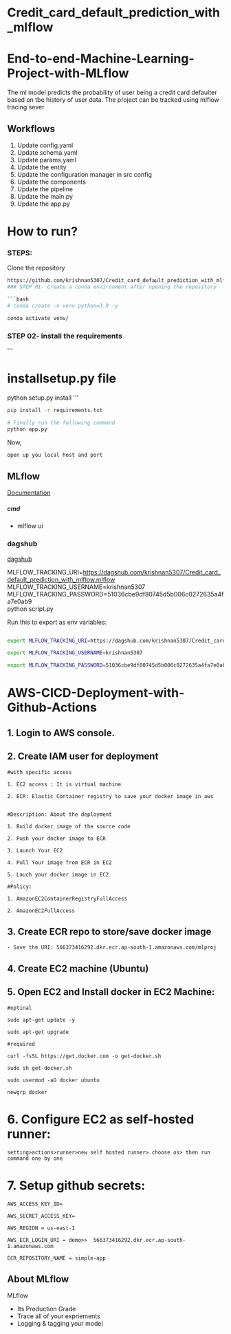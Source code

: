 # Credit_card_default_prediction_with_mlflow


# End-to-end-Machine-Learning-Project-with-MLflow

The ml model predicts the probability of user being a credit card defaulter based on tbe history of user data. The project can be tracked using mlflow tracing sever 


## Workflows

1. Update config.yaml
2. Update schema.yaml
3. Update params.yaml
4. Update the entity
5. Update the configuration manager in src config
6. Update the components
7. Update the pipeline 
8. Update the main.py
9. Update the app.py



# How to run?
### STEPS:

Clone the repository

```bash
https://github.com/krishnan5307/Credit_card_default_prediction_with_mlflow```
### STEP 01- Create a conda environment after opening the repository

```bash
# conda create -n venv python=3.9 -y
```

```bash
conda activate venv/
```


### STEP 02- install the requirements
'''
# installsetup.py file
python setup.py install 
'''


```bash
pip install -r requirements.txt
```


```bash
# Finally run the following command
python app.py
```

Now,
```bash
open up you local host and port
```



## MLflow

[Documentation](https://mlflow.org/docs/latest/index.html)


##### cmd
- mlflow ui

### dagshub
[dagshub](https://dagshub.com/)

MLFLOW_TRACKING_URI=https://dagshub.com/krishnan5307/Credit_card_default_prediction_with_mlflow.mlflow \
MLFLOW_TRACKING_USERNAME=krishnan5307 \
MLFLOW_TRACKING_PASSWORD=51036cbe9df80745d5b006c0272635a4fa7e0ab9 \
python script.py

Run this to export as env variables:

```bash

export MLFLOW_TRACKING_URI=https://dagshub.com/krishnan5307/Credit_card_default_prediction_with_mlflow.mlflow

export MLFLOW_TRACKING_USERNAME=krishnan5307 

export MLFLOW_TRACKING_PASSWORD=51036cbe9df80745d5b006c0272635a4fa7e0ab9

```



# AWS-CICD-Deployment-with-Github-Actions

## 1. Login to AWS console.

## 2. Create IAM user for deployment

	#with specific access

	1. EC2 access : It is virtual machine

	2. ECR: Elastic Container registry to save your docker image in aws


	#Description: About the deployment

	1. Build docker image of the source code

	2. Push your docker image to ECR

	3. Launch Your EC2 

	4. Pull Your image from ECR in EC2

	5. Lauch your docker image in EC2

	#Policy:

	1. AmazonEC2ContainerRegistryFullAccess

	2. AmazonEC2FullAccess

	
## 3. Create ECR repo to store/save docker image
    - Save the URI: 566373416292.dkr.ecr.ap-south-1.amazonaws.com/mlproj

	
## 4. Create EC2 machine (Ubuntu) 

## 5. Open EC2 and Install docker in EC2 Machine:
	
	
	#optinal

	sudo apt-get update -y

	sudo apt-get upgrade
	
	#required

	curl -fsSL https://get.docker.com -o get-docker.sh

	sudo sh get-docker.sh

	sudo usermod -aG docker ubuntu

	newgrp docker
	
# 6. Configure EC2 as self-hosted runner:
    setting>actions>runner>new self hosted runner> choose os> then run command one by one


# 7. Setup github secrets:

    AWS_ACCESS_KEY_ID=

    AWS_SECRET_ACCESS_KEY=

    AWS_REGION = us-east-1

    AWS_ECR_LOGIN_URI = demo>>  566373416292.dkr.ecr.ap-south-1.amazonaws.com

    ECR_REPOSITORY_NAME = simple-app




## About MLflow 
MLflow

 - Its Production Grade
 - Trace all of your expriements
 - Logging & tagging your model


